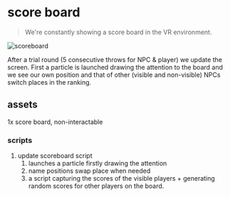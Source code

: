 # score board
>We're constantly showing a score board in the VR environment.

![scoreboard](scoreboard.jpg)

After a trial round (5 consecutive throws for NPC & player) we update the screen. First a particle is launched drawing the attention to the board and we see our own position and that of other (visible and non-visible) NPCs switch places in the ranking.



## assets
1x score board, non-interactable

### scripts
1. update scoreboard script
	1. launches a particle firstly drawing the attention
	2. name positions swap place when needed
	3. a script capturing the scores of the visible players + generating random scores for other players on the board.
